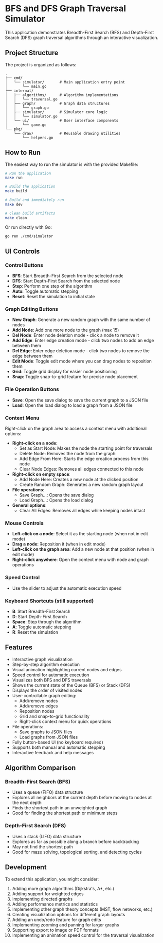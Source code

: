 # BFS and DFS Graph Traversal Simulator

This application demonstrates Breadth-First Search (BFS) and Depth-First Search (DFS) graph traversal algorithms through an interactive visualization.

## Project Structure

The project is organized as follows:

```
.
├── cmd/
│   └── simulator/       # Main application entry point
│       └── main.go
├── internal/
│   ├── algorithms/      # Algorithm implementations
│   │   └── traversal.go
│   ├── graph/           # Graph data structures
│   │   └── graph.go
│   ├── simulator/       # Simulator core logic
│   │   └── simulator.go
│   └── ui/              # User interface components
│       └── game.go
└── pkg/
    └── draw/            # Reusable drawing utilities
        └── helpers.go
```

## How to Run

The easiest way to run the simulator is with the provided Makefile:

```bash
# Run the application
make run

# Build the application
make build

# Build and immediately run
make dev

# Clean build artifacts
make clean
```

Or run directly with Go:

```bash
go run ./cmd/simulator
```

## UI Controls

### Control Buttons
- **BFS**: Start Breadth-First Search from the selected node
- **DFS**: Start Depth-First Search from the selected node
- **Step**: Perform one step of the algorithm
- **Auto**: Toggle automatic stepping
- **Reset**: Reset the simulation to initial state

### Graph Editing Buttons
- **New Graph**: Generate a new random graph with the same number of nodes
- **Add Node**: Add one more node to the graph (max 15)
- **Del Node**: Enter node deletion mode - click a node to remove it
- **Add Edge**: Enter edge creation mode - click two nodes to add an edge between them
- **Del Edge**: Enter edge deletion mode - click two nodes to remove the edge between them
- **Edit Mode**: Toggle edit mode where you can drag nodes to reposition them
- **Grid**: Toggle grid display for easier node positioning
- **Snap**: Toggle snap-to-grid feature for precise node placement

### File Operation Buttons
- **Save**: Open the save dialog to save the current graph to a JSON file
- **Load**: Open the load dialog to load a graph from a JSON file

### Context Menu
Right-click on the graph area to access a context menu with additional options:
- **Right-click on a node**:
  - Set as Start Node: Makes the node the starting point for traversals
  - Delete Node: Removes the node from the graph
  - Add Edge From Here: Starts the edge creation process from this node
  - Clear Node Edges: Removes all edges connected to this node
- **Right-click on empty space**:
  - Add Node Here: Creates a new node at the clicked position
  - Create Random Graph: Generates a new random graph layout
- **File operations**:
  - Save Graph...: Opens the save dialog
  - Load Graph...: Opens the load dialog
- **General options**:
  - Clear All Edges: Removes all edges while keeping nodes intact

### Mouse Controls
- **Left-click on a node**: Select it as the starting node (when not in edit mode)
- **Drag a node**: Reposition it (when in edit mode)
- **Left-click on the graph area**: Add a new node at that position (when in edit mode)
- **Right-click anywhere**: Open the context menu with node and graph operations

### Speed Control
- Use the slider to adjust the automatic execution speed

### Keyboard Shortcuts (still supported)
- **B**: Start Breadth-First Search
- **D**: Start Depth-First Search
- **Space**: Step through the algorithm
- **A**: Toggle automatic stepping
- **R**: Reset the simulation

## Features

- Interactive graph visualization
- Step-by-step algorithm execution
- Visual animation highlighting current nodes and edges
- Speed control for automatic execution
- Visualizes both BFS and DFS traversals
- Shows the current state of the Queue (BFS) or Stack (DFS)
- Displays the order of visited nodes
- User-controllable graph editing:
  - Add/remove nodes
  - Add/remove edges
  - Reposition nodes
  - Grid and snap-to-grid functionality
  - Right-click context menu for quick operations
- File operations:
  - Save graphs to JSON files
  - Load graphs from JSON files
- Fully button-based UI (no keyboard required)
- Supports both manual and automatic stepping
- Interactive feedback and help messages

## Algorithm Comparison

### Breadth-First Search (BFS)
- Uses a queue (FIFO) data structure
- Explores all neighbors at the current depth before moving to nodes at the next depth
- Finds the shortest path in an unweighted graph
- Good for finding the shortest path or minimum steps

### Depth-First Search (DFS)
- Uses a stack (LIFO) data structure
- Explores as far as possible along a branch before backtracking
- May not find the shortest path
- Good for maze solving, topological sorting, and detecting cycles

## Development

To extend this application, you might consider:

1. Adding more graph algorithms (Dijkstra's, A*, etc.)
2. Adding support for weighted edges
3. Implementing directed graphs
4. Adding performance metrics and statistics
5. Implementing other graph theory concepts (MST, flow networks, etc.)
6. Creating visualization options for different graph layouts
7. Adding an undo/redo feature for graph edits
8. Implementing zooming and panning for larger graphs
9. Supporting export to image or PDF formats
10. Implementing an animation speed control for the traversal visualization
